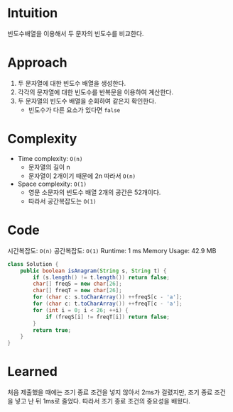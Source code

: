 # Intuition
빈도수배열을 이용해서 두 문자의 빈도수를 비교한다.

# Approach
1. 두 문자열에 대한 빈도수 배열을 생성한다.
2. 각각의 문자열에 대한 빈도수를 반복문을 이용하여 계산한다.
3. 두 문자열의 빈도수 배열을 순회하여 같은지 확인한다.
    - 빈도수가 다른 요소가 있다면 `false`

# Complexity
- Time complexity: `O(n)`
    - 문자열의 길이 n
    - 문자열이 2개이기 때문에 2n 따라서 `O(n)`
- Space complexity: `O(1)`
    - 영문 소문자의 빈도수 배열 2개의 공간은 52개이다.
    - 따라서 공간복잡도는 `O(1)`

# Code
시간복잡도: `O(n)`
공간복잡도: `O(1)`
Runtime: 1 ms
Memory Usage: 42.9 MB
```java
class Solution {
    public boolean isAnagram(String s, String t) {
        if (s.length() != t.length()) return false;
        char[] freqS = new char[26];
        char[] freqT = new char[26];
        for (char c: s.toCharArray()) ++freqS[c - 'a'];
        for (char c: t.toCharArray()) ++freqT[c - 'a'];
        for (int i = 0; i < 26; ++i) {
            if (freqS[i] != freqT[i]) return false;
        }
        return true;
    }
}
```

# Learned
처음 제출했을 때에는 조기 종료 조건을 넣지 않아서 2ms가 걸렸지만, 조기 종료 조건을 넣고 난 뒤 1ms로 줄었다.
따라서 조기 종료 조건의 중요성을 배웠다.